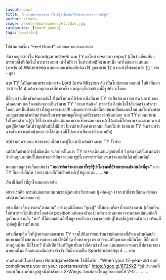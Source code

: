 ```yaml
---
layout: post
title: "ผมว่าพ่อเจ๋งมากเลย ทั้งๆที่รู้ว่าไม่ชนะก็ยังพยายามเล่นจนถึงที่สุด"
author: sisada
image: assets/boardgames/etc/dad.jpg
categories: [board games]
tags: [กบเล่าเรื่อง]
---
```

ไปอ่านเจอเรื่อง "Feel Good" มาเลยอยากเอามาเล่าต่อ

เริ่มจากยูสเซอร์ใน BoardgameGeek นาม TY มาโพส session report (เป็นข้อเขียนสั้นๆบรรยายสิ่งที่เกิดขึ้นในระหว่างเกม) เล่าให้ฟังว่า ในช่วงท้ายปีที่ผ่านมาเนี่ย เค้าได้ล้อมวงเล่นเกม Lords of Waterdeep แบบสามคนพร้อมกับน้อง N ลูกชายวัย 12 ขวบแล้วก็พ่อของเค้า (ปู่ - พ่อ - ลูก)

นาย TY นี้เปิดเกมมาพร้อมกับการ์ด Lord (การ์ด Mission ลับ เป็นโบนัสตอนจบเกม) ใบนึงที่บอกว่าเค้าจะได้ 4 แต้มจากทุกเควสที่ทำสำเร็จ และทุกๆสิ่งก่อสร้างที่มีรูปหัวกะโหลก

ที่นี้ระหว่างที่กำลังเล่นเกมกันไปได้ครึ่งเกม ก็มีจังหวะนึงที่นาย TY จำเป็นต้องหงายการ์ด Lord ของเค้าออกมา แต่เรื่องกลับกลายเป็นว่านาย TY "อ่านการ์ดผิด" หว่ะครับ คือมันไม่ใช่สิ่งก่อสร้างหัวกระโหลก แต่เป็นสิ่งก่อสร้างใต้ภูเขาต่างหาก!!!
แน่นอนว่าอ่านผิดก็เลยต้องเปลี่ยนแผนใหม่ พอในช่วงท้ายเกมลูกชายกำลังหยิบการ์ดเตรียมจะทำแต้มชุดใหญ่ แต่ยังขาดของอีกนิดหน่อย นาย TY เลยพยายามไซโคพ่อตัวเอง(ปู่) ให้ไปลงช่องตัดแต้มหลานชายซักหน่อย เพราะถ้าได้แต้มนี้ไปหลานชนะแน่นอน แต่คุณปู่ก็ตอบกลับไปว่ามูฟนั้นมันไม่มีประโยชน์สำหรับเค้าหรอกนะ ก็เลยไม่ทำ (แต่นาย TY วิเคราะห์ว่าควรตัดเพราะแต้มนำเยอะ ถ้าได้แต้มชุดนี้ไปแทบจะปิดทางที่จะตามทัน)

สรุปว่าตอนจบเกม หลานชาย เฉือนชนะปู่ไปแค่ 6 แต้มส่วนนาย TY รั้งท้าย 

แต่ถ้าเกิดอ่านการ์ดไม่ผิดเนี่ย จะกลายเป็นนาย TY อาจจะเฉือนชนะลูกชายไป 1 แต้ม (แต่ก็แน่นอนว่าถ้าอ่านถูกเกมมันก็ไม่แน่หรอกว่ามันจะออกมารูปนี้ เพราะท่าที่เล่นระหว่างเกมมันไม่เหมือนเดิม)

พอเกมจบลูกชายก็บอกพ่อว่า **"ผมว่าพ่อเจ๋งมากเลย ทั้งๆที่รู้ว่าไม่ชนะก็ยังพยายามเล่นจนถึงที่สุด"**
นาย TY ก็เลยยังยิ้มได้ ว่าอย่างน้อยก็เป็นตัวอย่างดีๆให้ลูกล่ะนะ ......**จบ**

เรื่องนี้มีอะไรที่ถูกใจผมหลายอย่าง

อย่างแรกคือ การเล่นล้อมวงเล่นเกมของผู้ชายต่างวัยสามคน ปู่-พ่อ-ลูก (จากเท่าที่อ่านก็แสดงว่าต้องเล่นด้วยกันมาพอควร)

อย่างที่สองคือ การเล่น"ตามเกม" อย่างสุดฝีมือของ "คุณปู่" ที่ไม่อวยหรือจงใจแกล้งหลาน (เลือกที่จะไม่ทำเพราะไม่เห็นประโยชน์ต่อ position แต้มของตัวเอง) แม้การอ่านเกมอาจจะพลาดแต่แนวคิดก็ถูกใจผม รวมถึง "พ่อ" ที่ไม่ยอมอ่อนมือให้ลูกชายตัวเอง (ขนาดคุยกับปู่ให้มาขัดลูกชายตัวเอง) พร้อมที่จะต่อสู้เพื่อชนะในเกม

อย่างที่สามคือ ใจที่สู้จนจบเกมของนาย TY รวมไปถึงการยอมรับความผิดพลาดที่ตัวเองอ่านผิดแล้วพยายามแก้ไขสถานะการณ์ตรงหน้าให้ดีที่สุด คือหลายๆวงเราอาจจะแก้ปัญหาแบบนี้กันโดย ก็ถือซะว่าอ่านถูกล่ะกัน ก็มีใช่มะ? นั้นก็เป็นวิธีแก้ปัญหาที่ผมว่าก็ค่อนข้างโอเค  แต่ผมชอบความตรงไปตรงมาของนายคนนี้นะ คือเล่นเกมกันอย่างจริงจัง กับมีความเป็น Sportsmanship ดี.....ชอบ

อานต้นฉบับในฟอรั่มของ BoardgameGeek ได้ที่นี่ครับ :
"When your 12-year-old son compliments you on your sportsmanship" <https://goo.gl/872KkZ>
\*รูปประกอบที่ยกมาเป็นภาพที่พ่อลูกคู่หนึ่งกำลังดวล X-Wings ก่อนพ่อจะโดนลูกชายสอยไป 2-0...........